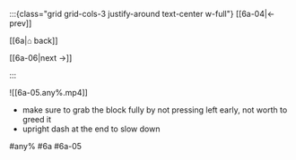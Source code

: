 :::{class="grid grid-cols-3 justify-around text-center w-full"}
[[6a-04|← prev]]

[[6a|⌂ back]]

[[6a-06|next →]]

:::

![[6a-05.any%.mp4]]

* make sure to grab the block fully by not pressing left early, not worth to greed it
* upright dash at the end to slow down

#any% #6a #6a-05
